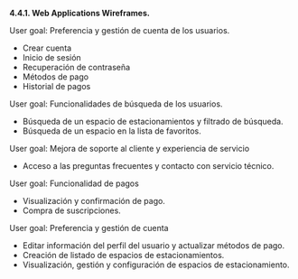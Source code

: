 **4.4.1. Web Applications Wireframes.**

User goal: Preferencia y gestión de cuenta de los usuarios.

- Crear cuenta
- Inicio de sesión
- Recuperación de contraseña
- Métodos de pago
- Historial de pagos

User goal: Funcionalidades de búsqueda de los usuarios.

- Búsqueda de un espacio de estacionamientos y filtrado de búsqueda.
- Búsqueda de un espacio en la lista de favoritos.


User goal: Mejora de soporte al cliente y experiencia de servicio

- Acceso a las preguntas frecuentes y contacto con servicio técnico.


User goal: Funcionalidad de pagos

- Visualización y confirmación de pago.
- Compra de suscripciones.

User goal: Preferencia y gestión de cuenta

- Editar información del perfil del usuario y actualizar métodos de pago.
- Creación de listado de espacios de estacionamientos.
- Visualización, gestión y configuración de espacios de estacionamiento.